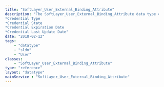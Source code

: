 ```yaml
---
title: "SoftLayer_User_External_Binding_Attribute"
description: "The SoftLayer_User_External_Binding_Attribute data type contains the value for a single attribute associated with an external binding. External binding attributes contain additional information about an external binding.  An attribute can be generic or specific to a 3rd party vendor.  For example these attributes relate to Verisign: 
*Credential Type
*Credential State
*Credential Expiration Date
*Credential Last Update Date"
date: "2018-02-12"
tags:
    - "datatype"
    - "sldn"
    - "User"
classes:
    - "SoftLayer_User_External_Binding_Attribute"
type: "reference"
layout: "datatype"
mainService : "SoftLayer_User_External_Binding_Attribute"
---
```

